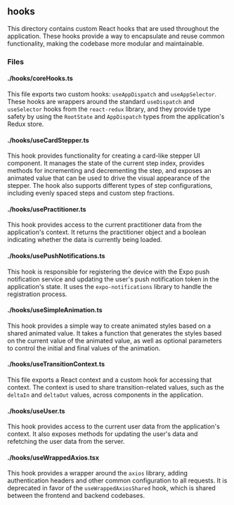 ## hooks

This directory contains custom React hooks that are used throughout the application. These hooks provide a way to encapsulate and reuse common functionality, making the codebase more modular and maintainable.

### Files

#### ./hooks/coreHooks.ts

This file exports two custom hooks: `useAppDispatch` and `useAppSelector`. These hooks are wrappers around the standard `useDispatch` and `useSelector` hooks from the `react-redux` library, and they provide type safety by using the `RootState` and `AppDispatch` types from the application's Redux store.

#### ./hooks/useCardStepper.ts

This hook provides functionality for creating a card-like stepper UI component. It manages the state of the current step index, provides methods for incrementing and decrementing the step, and exposes an animated value that can be used to drive the visual appearance of the stepper. The hook also supports different types of step configurations, including evenly spaced steps and custom step fractions.

#### ./hooks/usePractitioner.ts

This hook provides access to the current practitioner data from the application's context. It returns the practitioner object and a boolean indicating whether the data is currently being loaded.

#### ./hooks/usePushNotifications.ts

This hook is responsible for registering the device with the Expo push notification service and updating the user's push notification token in the application's state. It uses the `expo-notifications` library to handle the registration process.

#### ./hooks/useSimpleAnimation.ts

This hook provides a simple way to create animated styles based on a shared animated value. It takes a function that generates the styles based on the current value of the animated value, as well as optional parameters to control the initial and final values of the animation.

#### ./hooks/useTransitionContext.ts

This file exports a React context and a custom hook for accessing that context. The context is used to share transition-related values, such as the `deltaIn` and `deltaOut` values, across components in the application.

#### ./hooks/useUser.ts

This hook provides access to the current user data from the application's context. It also exposes methods for updating the user's data and refetching the user data from the server.

#### ./hooks/useWrappedAxios.tsx

This hook provides a wrapper around the `axios` library, adding authentication headers and other common configuration to all requests. It is deprecated in favor of the `useWrappedAxiosShared` hook, which is shared between the frontend and backend codebases.